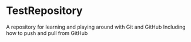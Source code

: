 # TestRepository
A repository for learning and playing around with Git and GitHub
Including how to push and pull from GitHub
